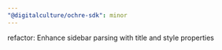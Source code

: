 ```yaml
---
"@digitalculture/ochre-sdk": minor
---
```


refactor: Enhance sidebar parsing with title and style properties
